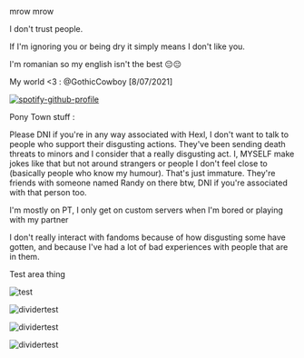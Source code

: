 mrow mrow

I don't trust people.

If I'm ignoring you or being dry it simply means I don't like you.

I'm romanian so my english isn't the best 😔😔

My world <3 : @GothicCowboy [8/07/2021]

[![spotify-github-profile](https://spotify-github-profile.kittinanx.com/api/view?uid=31otxkxdca6plbwxg3w3sz7cxycy&cover_image=true&theme=novatorem&show_offline=true&background_color=121212&interchange=false&bar_color=53b14f&bar_color_cover=false)](https://spotify-github-profile.kittinanx.com/api/view?uid=31otxkxdca6plbwxg3w3sz7cxycy&redirect=true)

Pony Town stuff :

Please DNI if you're in any way associated with Hexl, I don't want to talk to people who support their disgusting actions. They've been sending death threats to minors and I consider that a really disgusting act. I, MYSELF make jokes like that but not around strangers or people I don't feel close to (basically people who know my humour). That's just immature. They're friends with someone named Randy on there btw, DNI if you're associated with that person too.

I'm mostly on PT, I only get on custom servers when I'm bored or playing with my partner

I don't really interact with fandoms because of how disgusting some have gotten, and because I've had a lot of bad experiences with people that are in them. 


Test area thing

![test](https://cdn.discordapp.com/attachments/1291429139462623367/1307425514994139237/b73cf3a27c6b22d7da546cc51531b940.gif?ex=673a4265&is=6738f0e5&hm=ee4395ca3a0753ec7e794a6177d7785a2149c2b1bc4a688a253e1ab074c71280&)

![dividertest](https://cdn.discordapp.com/attachments/1291429139462623367/1307431279951609917/tumblr_7fd17b496ff1a1371667ea90d4261bb8_45909b1b_400.png?ex=673a47c4&is=6738f644&hm=f766665e1ffbb08602f1ce6da5b08ae4123ed2786cfb9afa733c3a42ef0dffe5&)

![dividertest](https://cdn.discordapp.com/attachments/1291429139462623367/1307431693119918210/tumblr_7d5879953e155dd646e03f53f1c65706_f03633e5_400.gif?ex=673a4826&is=6738f6a6&hm=9c8da0abe566d0b3ce7eef972e3f26eebf9d9a896db357cf2d30c64dbb3fec2b&)

![dividertest](https://cdn.discordapp.com/attachments/1291429139462623367/1307432180812746792/tumblr_f56d7fee520ebb4851f3f38282ba36aa_0959304c_400.png?ex=673a489a&is=6738f71a&hm=e2899f7783e9335faee5ac9c78faba10b265d4ab78b9638e5cbad6bd6c8af9f0&)
